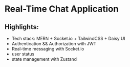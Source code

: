 # Real-Time Chat Application

## Highlights:
- Tech stack: MERN + Socket.io + TailwindCSS + Daisy UI
- Authentication && Authorization with JWT
- Real-time messaging with Socket.io
- user status
- state management with Zustand
  
